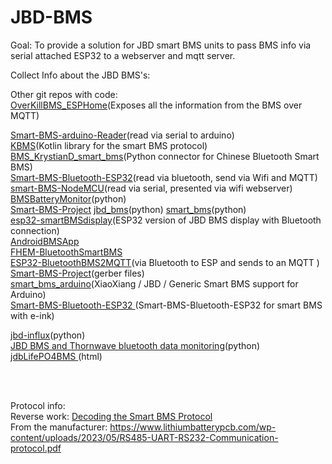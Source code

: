 # JBD-BMS

Goal: To provide a solution for JBD smart BMS units to pass BMS info via serial attached ESP32 to a webserver and mqtt server. 

Collect Info about the JBD BMS's:<br>

Other git repos with code:<br>
[OverKillBMS_ESPHome](https://github.com/porchthecoder/OverKillBMS_ESPHome)(Exposes all the information from the BMS over MQTT)<br>

[Smart-BMS-arduino-Reader](https://github.com/bres55/Smart-BMS-arduino-Reader)(read via serial to arduino)<br>
[KBMS](https://github.com/komputing/KBMS)(Kotlin library for the smart BMS protocol)<br>
[BMS_KrystianD_smart_bms](https://github.com/SoluTekSteam/37_BMS_KrystianD_smart_bms)(Python connector for Chinese Bluetooth Smart BMS)<br>
[Smart-BMS-Bluetooth-ESP32](https://github.com/iz3man/Smart-BMS-Bluetooth-ESP32)(read via bluetooth, send via Wifi and MQTT)<br>
[smart-BMS-NodeMCU](https://github.com/CRaccani/smart-BMS-NodeMCU)(read via serial, presented via wifi webserver)<br>
[BMSBatteryMonitor](https://github.com/tomcosk/BMSBatteryMonitor)(python)<br>
[Smart-BMS-Project](https://github.com/GrahamOB/Smart-BMS-Project)
[jbd_bms](https://github.com/RobotnikAutomation/jbd_bms)(python)
[smart_bms](https://github.com/KrystianD/smart_bms)(python)<br>
[esp32-smartBMSdisplay](https://github.com/wholybee/esp32-smartBMSdisplay)(ESP32 version of JBD BMS display with Bluetooth connection)<br>
[AndroidBMSApp](https://github.com/Jnnshschl/AndroidBMSApp)<br>
[FHEM-BluetoothSmartBMS](https://github.com/sw-home/FHEM-BluetoothSmartBMS)<br>
[ESP32-BluetoothBMS2MQTT](https://github.com/BeaverUI/ESP32-BluetoothBMS2MQTT)(via Bluetooth to ESP and sends to an MQTT )<br>
[Smart-BMS-Project](https://github.com/GrahamOB/Smart-BMS-Project)(gerber files)<br>
[smart_bms_arduino](https://github.com/noahbjohnson/smart_bms_arduino)(XiaoXiang / JBD / Generic Smart BMS support for Arduino)<br>
[Smart-BMS-Bluetooth-ESP32 ](https://github.com/deathcult456/Smart-BMS-Bluetooth-ESP32)(Smart-BMS-Bluetooth-ESP32 for smart BMS with e-ink)<br>


[jbd-influx](https://github.com/mavi0/jbd-influx)(python)<br>
[JBD BMS and Thornwave bluetooth data monitoring](https://github.com/tgalarneau/bms)(python)<br>
[jdbLifePO4BMS ](https://github.com/ieb/jdbLifePO4BMS)(html)

<br>[]()<br>

Protocol info:<br>
Reverse work: [Decoding the Smart BMS Protocol](https://blog.ja-ke.tech/2020/02/07/ltt-power-bms-chinese-protocol.html)<br>
From the manufacturer: https://www.lithiumbatterypcb.com/wp-content/uploads/2023/05/RS485-UART-RS232-Communication-protocol.pdf
